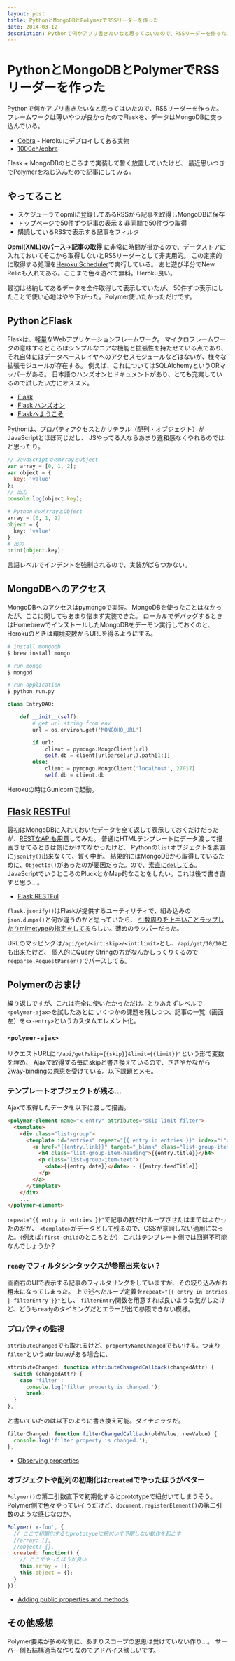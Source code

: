 ```yaml
---
layout: post
title: PythonとMongoDBとPolymerでRSSリーダーを作った
date: 2014-03-12
description: Pythonで何かアプリ書きたいなと思ってはいたので、RSSリーダーを作った。
---
```


# PythonとMongoDBとPolymerでRSSリーダーを作った

Pythonで何かアプリ書きたいなと思ってはいたので、RSSリーダーを作った。
フレームワークは薄いやつが良かったのでFlaskを、データはMongoDBに突っ込んでいる。

- [Cobra](http://cobra.herokuapp.com) - Herokuにデプロイしてある実物
- [1000ch/cobra](https://github.com/1000ch/cobra/tree/development)

Flask + MongoDBのところまで実装して暫く放置していたけど、
最近思いつきでPolymerをねじ込んだので記事にしてみる。

## やってること

- スケジューラでopmlに登録してあるRSSから記事を取得しMongoDBに保存
- トップページで50件ずつ記事の表示 & 非同期で50件づつ取得
- 購読しているRSSで表示する記事をフィルタ

**Opml(XML)のパース→記事の取得** に非常に時間が掛かるので、データストアに入れておいてそこから取得しないとRSSリーダーとして非実用的。
この定期的に取得する処理を[Heroku Scheduler](https://addons.heroku.com/marketplace/scheduler)で実行している。
あと遊び半分でNew Relicも入れてある。ここまで色々遊べて無料。Heroku良い。

最初は格納してあるデータを全件取得して表示していたが、
50件ずつ表示にしたことで使い心地はやや下がった。Polymer使いたかっただけです。

## PythonとFlask

Flaskは、軽量なWebアプリケーションフレームワーク。
マイクロフレームワークの意味するところはシンプルなコアな機能と拡張性を持たせている点であり、
それ自体にはデータベースレイヤへのアクセスモジュールなどはないが、様々な拡張モジュールが存在する。
例えば、これについてはSQLAlchemyというORマッパーがある。
日本語のハンズオンとドキュメントがあり、とても充実しているので試したい方にオススメ。

- [Flask](http://flask.pocoo.org/)
- [Flask ハンズオン](http://methane.github.io/flask-handson/)
- [Flaskへようこそ](http://flask-docs-ja.readthedocs.org/)

Pythonは、プロパティアクセスとかリテラル（配列・オブジェクト）がJavaScriptとほぼ同じだし、
JSやってる人ならあまり違和感なくやれるのではと思ったり。

```js
// JavaScriptでのArrayとObject
var array = [0, 1, 2];
var object = {
  key: 'value'
};
// 出力
console.log(object.key);
```

```python
# PythonでのArrayとObject
array = [0, 1, 2]
object = {
  key: 'value'
}
# 出力
print(object.key);
```

言語レベルでインデントを強制されるので、実装がばらつかない。

## MongoDBへのアクセス

MongoDBへのアクセスはpymongoで実装。
MongoDBを使ったことはなかったが、ここに関してもあまり悩まず実装できた。
ローカルでデバッグするときはHomebrewでインストールしたMongoDBをデーモン実行しておくのと、
Herokuのときは環境変数からURLを得るようにする。

```bash
# install mongodb
$ brew install mongo

# run mongo
$ mongod

# run application
$ python run.py
```

```python
class EntryDAO:

    def __init__(self):
        # get url string from env
        url = os.environ.get('MONGOHQ_URL')

        if url:
            client = pymongo.MongoClient(url)
            self.db = client[urlparse(url).path[1:]]
        else:
            client = pymongo.MongoClient('localhost', 27017)
            self.db = client.db
```

Herokuの時はGunicornで起動。

## [Flask RESTFul](http://flask-restful.readthedocs.org/en/latest/)

最初はMongoDBに入れておいたデータを全て返して表示しておくだけだったが、[RESTなAPIも用意](https://github.com/1000ch/cobra/blob/development/cobra/api.py)してみた。
普通にHTMLテンプレートにデータ渡して描画させてるときは気にかけてなかったけど、
Pythonの`list`オブジェクトを素直に`jsonify()`出来なくて、暫く中断。
結果的にはMongoDBから取得しているために、`ObjectId()`があったのが要因だった。ので、[素直に`del`してる](https://github.com/1000ch/cobra/blob/development/cobra/api.py#l27)。
JavaScriptでいうところのPluckとかMap的なことをしたい。これは後で書き直すと思う…。

- [Flask RESTFul](http://flask-restful.readthedocs.org/en/latest/)

`flask.jsonify()`はFlaskが提供するユーティリティで、組み込みの`json.dumps()`と何が違うのかと思っていたら、
[引数周りを上手いことラップしたりmimetypeの指定をしてる](http://stackoverflow.com/questions/7907596/json-dumps-vs-flask-jsonify)らしい。薄めのラッパーだった。

URLのマッピングは`/api/get/<int:skip>/<int:limit>`とし、`/api/get/10/10`とも出来たけど、
個人的にQuery Stringの方がなんかしっくりくるので`reqparse.RequestParser()`でパースしてる。

## Polymerのおまけ

繰り返しですが、これは完全に使いたかっただけ。とりあえずレベルで`<polymer-ajax>`を試したあとに
いくつかの課題を残しつつ、記事の一覧（画面左）を`<x-entry>`というカスタムエレメント化。

### `<polymer-ajax>`

リクエストURLに`"/api/get?skip={{skip}}&limit={{limit}}"`という形で変数を埋め、
Ajaxで取得する毎にskipと書き換えているので、ささやかながら2way-bindingの恩恵を受けている。以下課題とメモ。

### テンプレートオブジェクトが残る…

Ajaxで取得したデータを以下に渡して描画。

```html
<polymer-element name="x-entry" attributes="skip limit filter">
  <template>
    <div class="list-group">
      <template id="entries" repeat="{{ entry in entries }}" index="i">
        <a href="{{entry.link}}" target="_blank" class="list-group-item" data-feed="{{entry.feedTitle}}">
          <h4 class="list-group-item-heading">{{entry.title}}</h4>
          <p class="list-group-item-text">
            <date>{{entry.date}}</date> - {{entry.feedTitle}}
          </p>
        </a>
      </template>
    </div>
    ...
</polymer-element>
```

`repeat="{{ entry in entries }}"`で記事の数だけループさせたはまではよかったのだが、
`<template>`がデータとして残るので、CSSが意図しない適用になった。（例えば`:first-child`のところとか）
これはテンプレート側では回避不可能なんでしょうか？

### `ready`でフィルタシンタックスが参照出来ない？

画面右のUIで表示する記事のフィルタリングをしていますが、その絞り込みがお粗末になってしまった。
上で述べたループ定義を`repeat="{{ entry in entries | filterEntry }}"`とし、
`filterEntry`関数を用意すれば良いような気がしたけど、どうも`ready`のタイミングだとエラーが出て参照できない模様。

### プロパティの監視

`attributeChanged`でも取れるけど、`propertyNameChanged`でもいける。つまり`filter`というattributeがある場合に、

```js
attributeChanged: function attributeChangedCallback(changedAttr) {
  switch (changedAttr) {
    case 'filter':
      console.log('filter property is changed.');
      break;
  }
},
```

と書いていたのは以下のように書き換え可能。ダイナミックだ。

```js
filterChanged: function filterChangedCallback(oldValue, newValue) {
  console.log('filter property is changed.');
},
```

- [Observing properties](http://www.polymer-project.org/docs/polymer/polymer.html#observeprops)

### オブジェクトや配列の初期化は`created`でやったほうがベター

`Polymer()`の第二引数直下で初期化するとprototypeで紐付いてしまうそう。
Polymer側で色々やっていそうだけど、`document.registerElement()`の第二引数のような感じなのか。

```js
Polymer('x-foo', {
  // ここで初期化するとprototypeに紐付いて予期しない動作を起こす
  //array: [],
  //object: {},
  created: function() {
    // ここでやったほうが良い
    this.array = [];
    this.object = {};
  }
});
```

- [Adding public properties and methods](http://www.polymer-project.org/docs/polymer/polymer.html#propertiesmethods)

## その他感想

Polymer要素が多めな割に、あまりスコープの恩恵は受けていない作り…。
サーバー側も結構適当な作りなのでアドバイス欲しいです。

